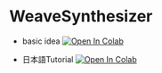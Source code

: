 # WeaveSynthesizer
- basic idea
[![Open In Colab](https://colab.research.google.com/assets/colab-badge.svg)](https://colab.research.google.com/drive/1GRyCubC9JTzmWncQmA9weRsi7bzgHvl0?usp=sharing)

- 日本語Tutorial
[![Open In Colab](https://colab.research.google.com/assets/colab-badge.svg)](https://colab.research.google.com/github/hayamatomoe/WeaveSynthesizer/blob/master/tutorial_J1.ipynb)
